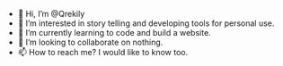 - 👋 Hi, I’m @Qrekily
- 👀 I’m interested in story telling and developing tools for personal use.
- 🌱 I’m currently learning to code and build a website.
- 💞️ I’m looking to collaborate on nothing.
- 📫 How to reach me? I would like to know too.

<!---
Qrekily/Qrekily is a ✨ special ✨ repository because its `README.md` (this file) appears on your GitHub profile.
You can click the Preview link to take a look at your changes.
--->
